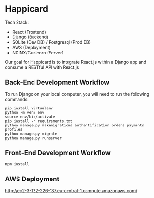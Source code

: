 # Happicard

Tech Stack:
* React (Frontend)
* Django (Backend)
* SQLite (Dev DB) / Postgresql (Prod DB)
* AWS (Deployment)
* NGINX/Gunicorn (Server)

Our goal for Happicard is to integrate React.js within a Django app and consume a RESTful API with React.js

## Back-End Development Workflow
To run Django on your local computer, you will need to run the following commands:
```
pip install virtualenv 
python -m venv env
source env/bin/activate
pip install -r requirements.txt
python manage.py makemigrations authentification orders payments profiles
python manage.py migrate
python manage.py runserver
```
## Front-End Development Workflow
```
npm install
```
## AWS Deployment

http://ec2-3-122-226-137.eu-central-1.compute.amazonaws.com/